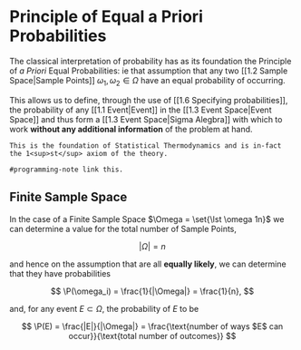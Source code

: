 # Principle of Equal a Priori Probabilities

The classical interpretation of probability has as its foundation the Principle of *a Priori* Equal Probabilities: ie that assumption that any two [[1.2 Sample Space|Sample Points]] $\omega_1, \omega_2 \in \Omega$ have an equal probability of occurring.

This allows us to define, through the use of [[1.6 Specifying probabilities]], the probability of any [[1.1 Event|Event]] in the [[1.3 Event Space|Event Space]] and thus form a [[1.3 Event Space|Sigma Alegbra]] with which to work **without any additional information** of the problem at hand.

```ad-note
This is the foundation of Statistical Thermodynamics and is in-fact the 1<sup>st</sup> axiom of the theory.

#programming-note link this.
```

## Finite Sample Space

In the case of a Finite Sample Space $\Omega = \set{\lst \omega 1n}$ we can determine a value for the total number of Sample Points,

$$
|\Omega| = n
$$

and hence on the assumption that are all **equally likely**, we can determine that they have probabilities

$$
\P(\omega_i)
= \frac{1}{|\Omega|}
= \frac{1}{n},
$$

and, for any event $E \subset \Omega$, the probability of $E$ to be

$$
\P(E) = \frac{|E|}{|\Omega|} 
= \frac{\text{number of ways $E$ can occur}}{\text{total number of outcomes}}
$$
